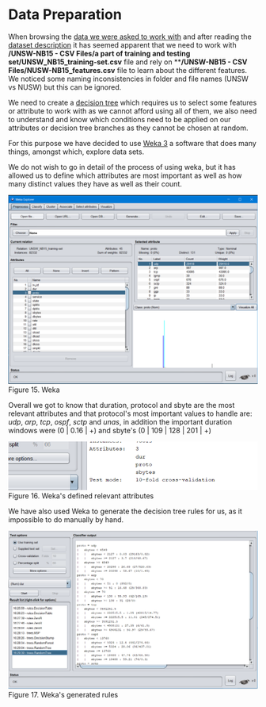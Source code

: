 # Data Preparation

When browsing the [data we were asked to work with](https://cloudstor.aarnet.edu.au/plus/index.php/s/2DhnLGDdEECo4ys) and after reading the [dataset description](https://www.unsw.adfa.edu.au/unsw-canberra-cyber/cybersecurity/ADFA-NB15-Datasets/) it has seemed apparent that we need to work with **/UNSW-NB15 - CSV Files/a part of training and testing set/UNSW_NB15_training-set.csv** file and rely on ****/UNSW-NB15 - CSV Files/NUSW-NB15_features.csv** file to learn about the different features. We noticed some naming inconsistencies in folder and file names (UNSW vs NUSW) but this can be ignored.

We need to create a [decision tree](https://en.wikipedia.org/wiki/Decision_tree) which requires us to select some features or attribute to work with as we cannot afford using all of them, we also need to understand and know which conditions need to be applied on our attributes or decision tree branches as they cannot be chosen at random.

For this purpose we have decided to use [Weka 3](https://www.google.com/search?q=weka+3&oq=weka+3&aqs=chrome..69i57j69i60j0l2j35i39l2.2518j0j4&sourceid=chrome&ie=UTF-8) a software that does many things, amongst which, explore data sets.

We do not wish to go in detail of the process of using weka, but it has allowed us to define which attributes are most important as well as how many distinct values they have as well as their count.

![alt text](_images/weka.PNG ':size=500%')
<span class="caption">Figure 15. Weka</span>

Overall we got to know that duration, protocol and sbyte are the most relevant attributes and that protocol's most important values to handle are: *udp*, *arp*, *tcp*, *ospf*, *sctp* and *unas*, in addition the important duration windows were (0 | 0.16 | +) and sbyte's (0 | 109 | 128 | 201 | +)

![alt text](_images/weka-attributes.PNG ':size=500%')
<span class="caption">Figure 16. Weka's defined relevant attributes</span>

We have also used Weka to generate the decision tree rules for us, as it impossible to do manually by hand.

![alt text](_images/weka-rules.PNG ':size=500%')
<span class="caption">Figure 17. Weka's generated rules</span>